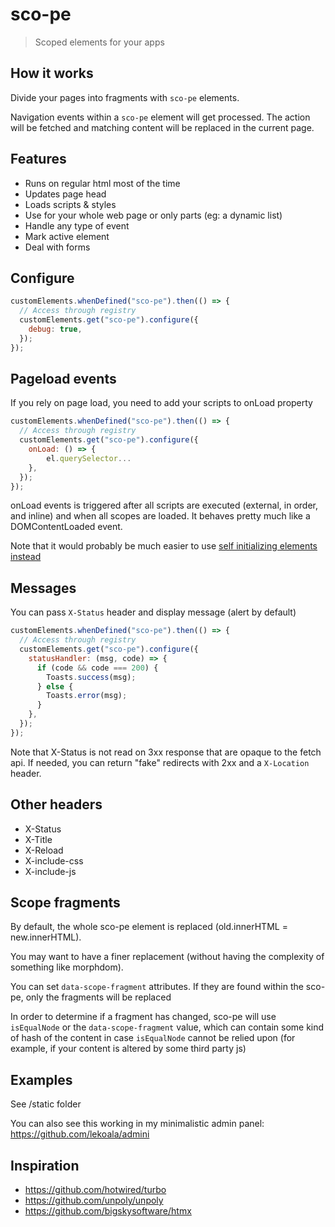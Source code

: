 # sco-pe

> Scoped elements for your apps

## How it works

Divide your pages into fragments with `sco-pe` elements.

Navigation events within a `sco-pe` element will get processed. The action will be fetched and matching
content will be replaced in the current page.

## Features

- Runs on regular html most of the time
- Updates page head
- Loads scripts & styles
- Use for your whole web page or only parts (eg: a dynamic list)
- Handle any type of event
- Mark active element
- Deal with forms

## Configure

```js
customElements.whenDefined("sco-pe").then(() => {
  // Access through registry
  customElements.get("sco-pe").configure({
    debug: true,
  });
});
```

## Pageload events

If you rely on page load, you need to add your scripts to onLoad property

```js
customElements.whenDefined("sco-pe").then(() => {
  // Access through registry
  customElements.get("sco-pe").configure({
    onLoad: () => {
        el.querySelector...
    },
  });
});
```

onLoad events is triggered after all scripts are executed (external, in order, and inline) and when all scopes are loaded.
It behaves pretty much like a DOMContentLoaded event.

Note that it would probably be much easier to use [self initializing elements instead](https://github.com/lekoala/modular-behaviour.js)

## Messages

You can pass `X-Status` header and display message (alert by default)

```js
customElements.whenDefined("sco-pe").then(() => {
  // Access through registry
  customElements.get("sco-pe").configure({
    statusHandler: (msg, code) => {
      if (code && code === 200) {
        Toasts.success(msg);
      } else {
        Toasts.error(msg);
      }
    },
  });
});
```

Note that X-Status is not read on 3xx response that are opaque to the fetch api.
If needed, you can return "fake" redirects with 2xx and a `X-Location` header.

## Other headers

- X-Status
- X-Title
- X-Reload
- X-include-css
- X-include-js

## Scope fragments

By default, the whole sco-pe element is replaced (old.innerHTML = new.innerHTML).

You may want to have a finer replacement (without having the complexity of something like morphdom).

You can set `data-scope-fragment` attributes. If they are found within the sco-pe, only the fragments will be replaced

In order to determine if a fragment has changed, sco-pe will use `isEqualNode` or the `data-scope-fragment` value, which
can contain some kind of hash of the content in case `isEqualNode` cannot be relied upon (for example, if your content is altered by some third party js)

## Examples

See /static folder

You can also see this working in my minimalistic admin panel:
https://github.com/lekoala/admini

## Inspiration

- https://github.com/hotwired/turbo
- https://github.com/unpoly/unpoly
- https://github.com/bigskysoftware/htmx
